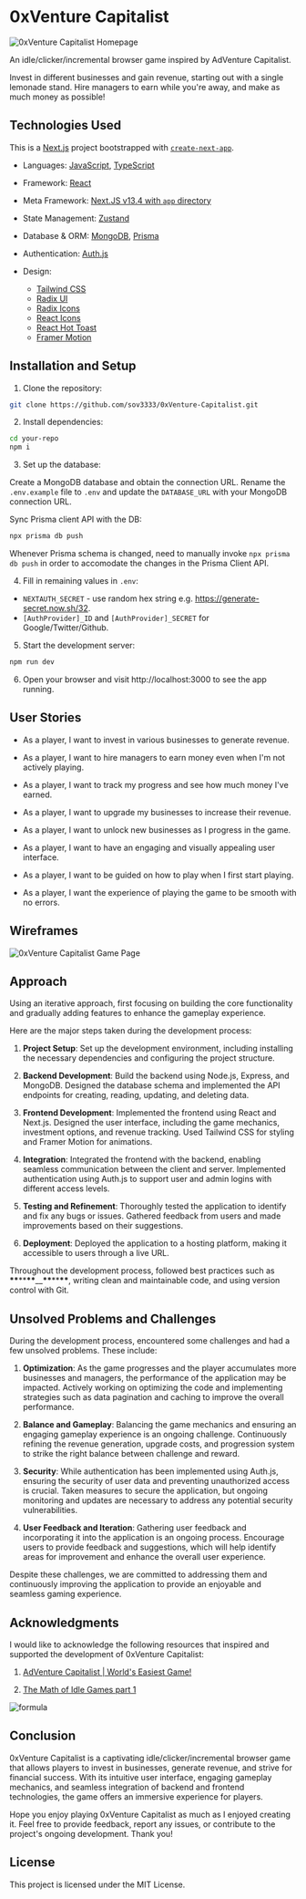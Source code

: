 # 0xVenture Capitalist

![0xVenture Capitalist Homepage](https://github.com/sov3333/0xVenture-Capitalist/assets/8282076/38768bd7-6b09-4ea5-9a7e-aeee6170b78d)

An idle/clicker/incremental browser game inspired by AdVenture Capitalist.

Invest in different businesses and gain revenue, starting out with a single lemonade stand. Hire managers to earn while you're away, and make as much money as possible!

## Technologies Used

This is a [Next.js](https://nextjs.org/) project bootstrapped with [`create-next-app`](https://github.com/vercel/next.js/tree/canary/packages/create-next-app).

- Languages: [JavaScript](https://developer.mozilla.org/en-US/docs/Web/JavaScript), [TypeScript](https://www.typescriptlang.org/)
- Framework: [React](https://react.dev/)
- Meta Framework: [Next.JS v13.4 with `app` directory](https://nextjs.org/docs)
- State Management: [Zustand](https://docs.pmnd.rs/zustand/getting-started/introduction)
- Database & ORM: [MongoDB](https://www.mongodb.com/), [Prisma](https://www.prisma.io/mongodb)
- Authentication: [Auth.js](https://authjs.dev/)
- Design:

  - [Tailwind CSS](https://tailwindcss.com/docs/guides/nextjs)
  - [Radix UI](https://www.radix-ui.com/)
  - [Radix Icons](https://icons.radix-ui.com/)
  - [React Icons](https://react-icons.github.io/react-icons/)
  - [React Hot Toast](https://react-hot-toast.com/)
  - [Framer Motion](https://www.framer.com/motion/)

## Installation and Setup

1. Clone the repository:

```bash
git clone https://github.com/sov3333/0xVenture-Capitalist.git
```

2. Install dependencies:

```bash
cd your-repo
npm i
```

3. Set up the database:

Create a MongoDB database and obtain the connection URL. Rename the `.env.example` file to `.env` and update the `DATABASE_URL` with your MongoDB connection URL.

Sync Prisma client API with the DB:

```bash
npx prisma db push
```

Whenever Prisma schema is changed, need to manually invoke `npx prisma db push` in order to accomodate the changes in the Prisma Client API.

4. Fill in remaining values in `.env`:

- `NEXTAUTH_SECRET` - use random hex string e.g. https://generate-secret.now.sh/32.
- `[AuthProvider]_ID` and `[AuthProvider]_SECRET` for Google/Twitter/Github.

5. Start the development server:

```bash
npm run dev
```

6. Open your browser and visit http://localhost:3000 to see the app running.

## User Stories

- As a player, I want to invest in various businesses to generate revenue.
- As a player, I want to hire managers to earn money even when I'm not actively playing.
- As a player, I want to track my progress and see how much money I've earned.
- As a player, I want to upgrade my businesses to increase their revenue.
- As a player, I want to unlock new businesses as I progress in the game.
- As a player, I want to have an engaging and visually appealing user interface.

- As a player, I want to be guided on how to play when I first start playing.
- As a player, I want the experience of playing the game to be smooth with no errors.

## Wireframes

![0xVenture Capitalist Game Page](https://github.com/sov3333/0xVenture-Capitalist/assets/8282076/3550d8f8-9846-4fa2-b786-1ebb9d01c305)

## Approach

Using an iterative approach, first focusing on building the core functionality and gradually adding features to enhance the gameplay experience.

Here are the major steps taken during the development process:

1. **Project Setup**: Set up the development environment, including installing the necessary dependencies and configuring the project structure.

2. **Backend Development**: Build the backend using Node.js, Express, and MongoDB. Designed the database schema and implemented the API endpoints for creating, reading, updating, and deleting data.

3. **Frontend Development**: Implemented the frontend using React and Next.js. Designed the user interface, including the game mechanics, investment options, and revenue tracking. Used Tailwind CSS for styling and Framer Motion for animations.

4. **Integration**: Integrated the frontend with the backend, enabling seamless communication between the client and server. Implemented authentication using Auth.js to support user and admin logins with different access levels.

5. **Testing and Refinement**: Thoroughly tested the application to identify and fix any bugs or issues. Gathered feedback from users and made improvements based on their suggestions.

6. **Deployment**: Deployed the application to a hosting platform, making it accessible to users through a live URL.

Throughout the development process, followed best practices such as **\*\***\*\***\*\***\_\_**\*\***\*\***\*\***, writing clean and maintainable code, and using version control with Git.

## Unsolved Problems and Challenges

During the development process, encountered some challenges and had a few unsolved problems. These include:

1. **Optimization**: As the game progresses and the player accumulates more businesses and managers, the performance of the application may be impacted. Actively working on optimizing the code and implementing strategies such as data pagination and caching to improve the overall performance.

2. **Balance and Gameplay**: Balancing the game mechanics and ensuring an engaging gameplay experience is an ongoing challenge. Continuously refining the revenue generation, upgrade costs, and progression system to strike the right balance between challenge and reward.

3. **Security**: While authentication has been implemented using Auth.js, ensuring the security of user data and preventing unauthorized access is crucial. Taken measures to secure the application, but ongoing monitoring and updates are necessary to address any potential security vulnerabilities.

4. **User Feedback and Iteration**: Gathering user feedback and incorporating it into the application is an ongoing process. Encourage users to provide feedback and suggestions, which will help identify areas for improvement and enhance the overall user experience.

Despite these challenges, we are committed to addressing them and continuously improving the application to provide an enjoyable and seamless gaming experience.

## Acknowledgments

I would like to acknowledge the following resources that inspired and supported the development of 0xVenture Capitalist:

1. [AdVenture Capitalist | World's Easiest Game!](https://hyperhippo.com/games/adventure-capitalist/)

2. [The Math of Idle Games part 1](https://blog.kongregate.com/the-math-of-idle-games-part-i/)

![formula](https://user-images.githubusercontent.com/8282076/235336622-6ce21750-a825-48fe-b390-a821c7c03bfc.png)

## Conclusion

0xVenture Capitalist is a captivating idle/clicker/incremental browser game that allows players to invest in businesses, generate revenue, and strive for financial success. With its intuitive user interface, engaging gameplay mechanics, and seamless integration of backend and frontend technologies, the game offers an immersive experience for players.

Hope you enjoy playing 0xVenture Capitalist as much as I enjoyed creating it. Feel free to provide feedback, report any issues, or contribute to the project's ongoing development. Thank you!

## License

This project is licensed under the MIT License.
